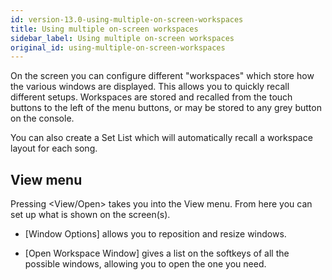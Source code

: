 ```yaml
---
id: version-13.0-using-multiple-on-screen-workspaces
title: Using multiple on-screen workspaces
sidebar_label: Using multiple on-screen workspaces
original_id: using-multiple-on-screen-workspaces
---
```


On the screen you can configure different "workspaces" which store how
the various windows are displayed. This allows you to quickly recall
different setups. Workspaces are stored and recalled from the touch
buttons to the left of the menu buttons, or may be stored to any grey
button on the console.

You can also create a Set List which will automatically recall a
workspace layout for each song.

View menu
---------

Pressing \<View/Open\> takes you into the View menu. From here you can
set up what is shown on the screen(s).

-   \[Window Options\] allows you to reposition and resize windows.

-   \[Open Workspace Window\] gives a list on the softkeys of all the
    possible windows, allowing you to open the one you need.


